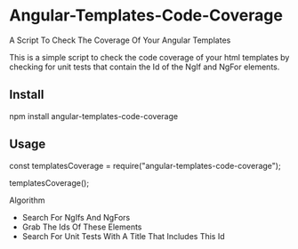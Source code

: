 # Angular-Templates-Code-Coverage
A Script To Check The Coverage Of Your Angular Templates

This is a simple script to check the code coverage of your html templates by checking for unit tests that contain the Id of the NgIf and NgFor elements.

## Install

npm install angular-templates-code-coverage

## Usage

const templatesCoverage = require("angular-templates-code-coverage");

templatesCoverage();

Algorithm
- Search For NgIfs And NgFors
- Grab The Ids Of These Elements
- Search For Unit Tests With A Title That Includes This Id
